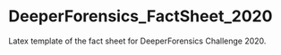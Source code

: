 # DeeperForensics_FactSheet_2020
Latex template of the fact sheet for DeeperForensics Challenge 2020.
